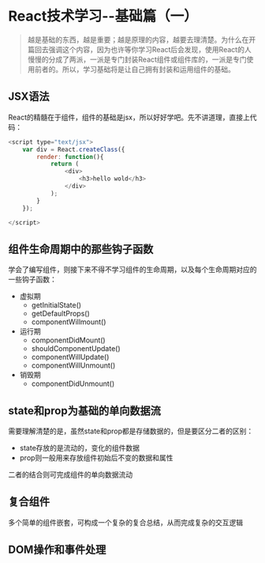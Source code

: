 # React技术学习--基础篇（一）

> 越是基础的东西，越是重要；越是原理的内容，越要去理清楚。为什么在开篇回去强调这个内容，因为也许等你学习React后会发现，使用React的人慢慢的分成了两派，一派是专门封装React组件或组件库的，一派是专门使用前者的。所以，学习基础将是让自己拥有封装和运用组件的基础。

## JSX语法

React的精髓在于组件，组件的基础是jsx，所以好好学吧。先不讲道理，直接上代码：

```javascript
<script type="text/jsx">
	var div = React.createClass({
		render: function(){
			return (
				<div>
					<h3>hello wold</h3>
				</div>
			);
		}
	});

</script>
```


## 组件生命周期中的那些钩子函数

学会了编写组件，则接下来不得不学习组件的生命周期，以及每个生命周期对应的一些钩子函数：
- 虚拟期
	* getInitialState()
	* getDefaultProps()
	* componentWillmount()
- 运行期
	* componentDidMount()
	* shouldComponentUpdate()
	* componentWillUpdate()
	* componentWillUnmount()
- 销毁期
	* componentDidUnmount()
## state和prop为基础的单向数据流

需要理解清楚的是，虽然state和prop都是存储数据的，但是要区分二者的区别：

- state存放的是流动的，变化的组件数据
- prop则一般用来存放组件初始后不变的数据和属性

二者的结合则可完成组件的单向数据流动

## 复合组件

多个简单的组件嵌套，可构成一个复杂的复合总结，从而完成复杂的交互逻辑

## DOM操作和事件处理


